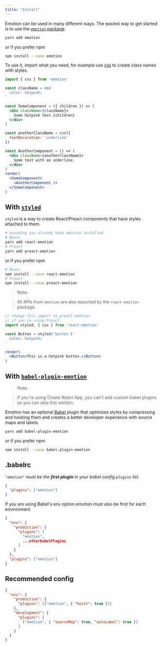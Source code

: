 ```yaml
---
title: "Install"
---
```


Emotion can be used in many different ways. The easiest way to get started is to use the [`emotion` package](https://emotion.sh/docs/emotion).

```bash
yarn add emotion
```

or if you prefer npm

```bash
npm install --save emotion
```

To use it, import what you need, for example use [css](https://emotion.sh/docs/css) to create class names with styles.

```jsx live
import { css } from 'emotion'

const className = css`
  color: hotpink;
`

const SomeComponent = ({ children }) => (
  <div className={className}>
    Some hotpink text.{children}
  </div>
)

const anotherClassName = css({
  textDecoration: 'underline'
})

const AnotherComponent = () => (
  <div className={anotherClassName}>
    Some text with an underline.
  </div>
)
render(
  <SomeComponent>
    <AnotherComponent />
  </SomeComponent>
)
```

## With [`styled`](https://emotion.sh/docs/styled)

`styled` is a way to create React/Preact components that have styles attached to them.

```bash
# assuming you already have emotion installed
# React
yarn add react-emotion
# Preact
yarn add preact-emotion
```
or if you prefer npm
```bash
# React
npm install --save react-emotion
# Preact
npm install --save preact-emotion
```

> Note:

> All APIs from `emotion` are also exported by the `react-emotion` package.

```jsx live
// change this import to preact-emotion
// if you're using Preact
import styled, { css } from 'react-emotion'

const Button = styled('button')`
  color: hotpink;
`

render(
  <Button>This is a hotpink button.</Button>
)
```

## With [`babel-plugin-emotion`](https://emotion.sh/docs/babel-plugin-emotion)

> Note:

> If you're using Create React App, you can't add custom babel plugins so you can skip this section.

Emotion has an optional [Babel](https://babeljs.io/) plugin that optimizes styles by compressing and hoisting them and creates a better developer experience with source maps and labels.

```bash
yarn add babel-plugin-emotion
```
or if you prefer npm
```bash
npm install --save babel-plugin-emotion
```



## .babelrc

_`"emotion"` must be the **first plugin** in your babel config `plugins` list._

```json
{
  "plugins": ["emotion"]
}
```

If you are using Babel's env option emotion must also be first for each environment.

```json
{
  "env": {
    "production": {
      "plugins": [
        "emotion",
        ...otherBabelPlugins
      ]
    }
  },
  "plugins": ["emotion"]
}
```

## Recommended config

```json
{
  "env": {
    "production": {
      "plugins": [["emotion", { "hoist": true }]]
    },
    "development": {
      "plugins": [
        ["emotion", { "sourceMap": true, "autoLabel": true }]
      ]
    }
  }
}
```

